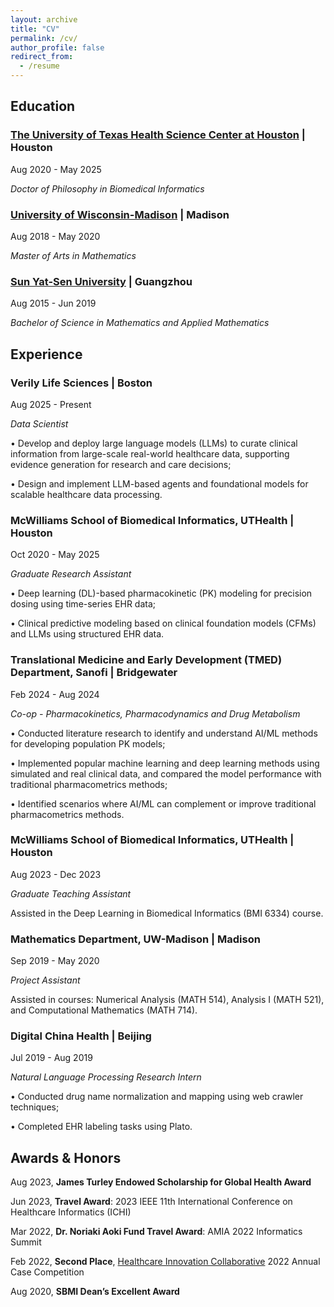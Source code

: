 ```yaml
---
layout: archive
title: "CV"
permalink: /cv/
author_profile: false
redirect_from:
  - /resume
---
```



## Education

### [The University of Texas Health Science Center at Houston](https://www.uth.edu/) | Houston                               

Aug 2020 - May 2025

*Doctor of Philosophy in Biomedical Informatics* 


### [University of Wisconsin-Madison](https://www.wisc.edu/) | Madison                               

Aug 2018 - May 2020

*Master of Arts in Mathematics*


### [Sun Yat-Sen University](https://www.sysu.edu.cn/sysuen/) | Guangzhou                                      

Aug 2015 - Jun 2019

*Bachelor of Science in Mathematics and Applied Mathematics*


## Experience

### Verily Life Sciences | Boston

Aug 2025 - Present

*Data Scientist*

• Develop and deploy large language models (LLMs) to curate clinical information from large-scale real-world healthcare data, supporting evidence generation for research and care decisions;

• Design and implement LLM-based agents and foundational models for scalable healthcare data processing.


### McWilliams School of Biomedical Informatics, UTHealth | Houston

Oct 2020 - May 2025

*Graduate Research Assistant*

• Deep learning (DL)-based pharmacokinetic (PK) modeling for precision dosing using time-series EHR data;

• Clinical predictive modeling based on clinical foundation models (CFMs) and LLMs using structured EHR data.

### Translational Medicine and Early Development (TMED) Department, Sanofi | Bridgewater

Feb 2024 - Aug 2024

*Co-op - Pharmacokinetics, Pharmacodynamics and Drug Metabolism*

• Conducted literature research to identify and understand AI/ML methods for developing population PK models;

• Implemented popular machine learning and deep learning methods using simulated and real clinical data, and compared the model performance with traditional pharmacometrics methods;

• Identified scenarios where AI/ML can complement or improve traditional pharmacometrics methods.

### McWilliams School of Biomedical Informatics, UTHealth | Houston

Aug 2023 - Dec 2023

*Graduate Teaching Assistant*

Assisted in the Deep Learning in Biomedical Informatics (BMI 6334) course.

### Mathematics Department, UW-Madison | Madison

Sep 2019 - May 2020

*Project Assistant*

Assisted in courses: Numerical Analysis (MATH 514), Analysis I (MATH 521), and Computational Mathematics (MATH 714). 


### Digital China Health | Beijing 

Jul 2019 - Aug 2019

*Natural Language Processing Research Intern*

• Conducted drug name normalization and mapping using web crawler techniques;

• Completed EHR labeling tasks using Plato.

## Awards & Honors

Aug 2023, **James Turley Endowed Scholarship for Global Health Award**

Jun 2023, **Travel Award**: 2023 IEEE 11th International Conference on Healthcare Informatics (ICHI)

Mar 2022, **Dr. Noriaki Aoki Fund Travel Award**: AMIA 2022 Informatics Summit

Feb 2022, **Second Place**, [Healthcare Innovation Collaborative](https://texashic.wixsite.com/website/about-1) 2022 Annual Case Competition

Aug 2020, **SBMI Dean’s Excellent Award**
